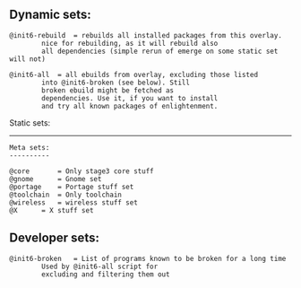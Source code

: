 Dynamic sets:
-------------

	@init6-rebuild	= rebuilds all installed packages from this overlay.
			nice for rebuilding, as it will rebuild also
			all dependencies (simple rerun of emerge on some static set will not)

	@init6-all	= all ebuilds from overlay, excluding those listed
			into @init6-broken (see below). Still
			broken ebuild might be fetched as
			dependencies. Use it, if you want to install
			and try all known packages of enlightenment.

Static sets:
____________
	Meta sets:
	----------

	@core		= Only stage3 core stuff
	@gnome		= Gnome set
	@portage	= Portage stuff set
	@toolchain	= Only toolchain
	@wireless	= wireless stuff set
	@X		= X stuff set

Developer sets:
---------------

	@init6-broken	= List of programs known to be broken for a long time
			Used by @init6-all script for
			excluding and filtering them out
